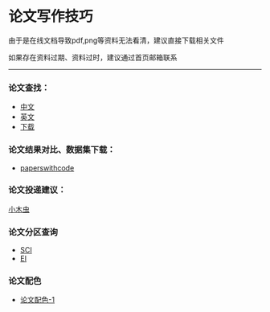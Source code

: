# 论文写作技巧

由于是在线文档导致pdf,png等资料无法看清，建议直接下载相关文件

如果存在资料过期、资料过时，建议通过首页邮箱联系

***

### 论文查找：

- [中文](https://www.cnki.net)
- [英文](https://scholar.google.com/)
- [下载](https://www.sci-hub.ren)

### 论文结果对比、数据集下载：

- [paperswithcode](https://paperswithcode.com)

### 论文投递建议：

[小木虫](http://muchong.com/bbs/)

### 论文分区查询

- [SCI](https://mjl.clarivate.com/home)
- [EI](https://www.engineeringvillage.com/search/quick.url)

### 论文配色

- [论文配色-1](https://www.bilibili.com/video/BV1ZA4y1f75e?spm_id_from=333.851.b_7265636f6d6d656e64.7)